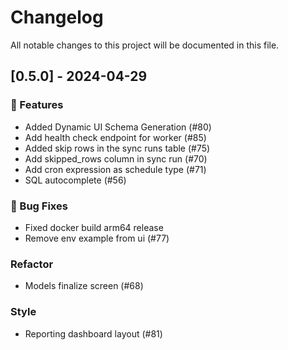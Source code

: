 # Changelog

All notable changes to this project will be documented in this file.

## [0.5.0] - 2024-04-29

### 🚀 Features

- Added Dynamic UI Schema Generation (#80)
- Add health check endpoint for worker (#85)
- Added skip rows in the sync runs table (#75)
- Add skipped_rows column in sync run (#70)
- Add cron expression as schedule type (#71)
- SQL autocomplete (#56)

### 🐛 Bug Fixes
- Fixed docker build arm64 release
- Remove env example from ui (#77)

### Refactor
- Models finalize screen (#68)

### Style
- Reporting dashboard layout (#81)


<!-- generated by git-cliff -->
